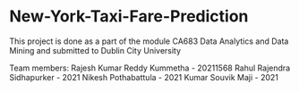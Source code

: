 # New-York-Taxi-Fare-Prediction
This project is done as a part of the module CA683 Data Analytics and Data Mining and submitted to Dublin City University

Team members:
Rajesh Kumar Reddy Kummetha - 20211568
Rahul Rajendra Sidhapurker - 2021
Nikesh Pothabattula - 2021
Kumar Souvik Maji - 2021
